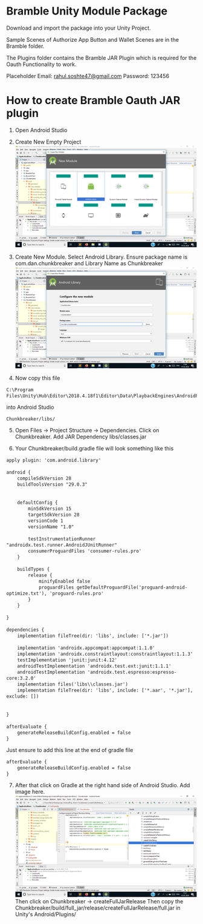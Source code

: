 # Bramble Unity Module Package

Download and import the package into your Unity Project.

Sample Scenes of Authorize App Button and Wallet Scenes are in the Bramble folder.

The Plugins folder contains the Bramble JAR Plugin which is required for the Oauth Functionality to work.

Placeholder Email: rahul.soshte47@gmail.com
Password: 123456

# How to create Bramble Oauth JAR plugin
1. Open Android Studio

2. Create New Empty Project
![Android Library Module](images/1401.png)

3. Create New Module. Select Android Library. Ensure package name is com.dan.chunkbreaker and Library Name as Chunkbreaker
![Android Library Module](images/1402.png)

4. Now copy this file 
```
C:\Program Files\Unity\Hub\Editor\2018.4.18f1\Editor\Data\PlaybackEngines\AndroidPlayer\Variations\mono\Release\Classes\classes.jar
```
into Android Studio 
```
Chunkbreaker/libs/
```

5. Open Files -> Project Structure -> Dependencies. Click on Chunkbreaker. Add JAR Dependency libs/classes.jar

6. Your Chunkbreaker/build.gradle file will look something like this 
```
apply plugin: 'com.android.library'

android {
    compileSdkVersion 28
    buildToolsVersion "29.0.3"


    defaultConfig {
        minSdkVersion 15
        targetSdkVersion 28
        versionCode 1
        versionName "1.0"

        testInstrumentationRunner "androidx.test.runner.AndroidJUnitRunner"
        consumerProguardFiles 'consumer-rules.pro'
    }

    buildTypes {
        release {
            minifyEnabled false
            proguardFiles getDefaultProguardFile('proguard-android-optimize.txt'), 'proguard-rules.pro'
        }
    }

}

dependencies {
    implementation fileTree(dir: 'libs', include: ['*.jar'])

    implementation 'androidx.appcompat:appcompat:1.1.0'
    implementation 'androidx.constraintlayout:constraintlayout:1.1.3'
    testImplementation 'junit:junit:4.12'
    androidTestImplementation 'androidx.test.ext:junit:1.1.1'
    androidTestImplementation 'androidx.test.espresso:espresso-core:3.2.0'
    implementation files('libs\\classes.jar')
    implementation fileTree(dir: 'libs', include: ['*.aar', '*.jar'], exclude: [])


}

afterEvaluate {
    generateReleaseBuildConfig.enabled = false
}
```

Just ensure to add this line at the end of gradle file
```
afterEvaluate {
    generateReleaseBuildConfig.enabled = false
}
```


7. After that click on Gradle at the right hand side of Android Studio. Add image here.
![Android Library Module](images/1403.png)
Then click on Chunkbreaker -> createFullJarRelease
Then copy the Chunkbreaker/build/full_jar/release/createFullJarRelease/full.jar in Unity's Android/Plugins/
